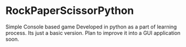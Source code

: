 # RockPaperScissorPython


Simple Console based game Developed in python as a part of learning process. 
Its just a basic version. Plan to improve it into a GUI application soon.
